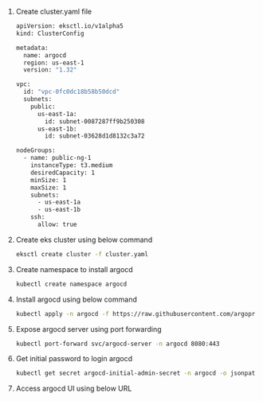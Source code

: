 1. Create cluster.yaml file 

   ```bash
   apiVersion: eksctl.io/v1alpha5
   kind: ClusterConfig
   
   metadata:
     name: argocd
     region: us-east-1
     version: "1.32"
   
   vpc:
     id: "vpc-0fc0dc18b58b50dcd"
     subnets:
       public:
         us-east-1a:
           id: subnet-0087287ff9b250308
         us-east-1b:
           id: subnet-03628d1d8132c3a72
   
   nodeGroups:
     - name: public-ng-1
       instanceType: t3.medium
       desiredCapacity: 1
       minSize: 1
       maxSize: 1
       subnets:
         - us-east-1a
         - us-east-1b
       ssh:
         allow: true
   ```

2. Create eks cluster using below command
   ```bash
   eksctl create cluster -f cluster.yaml
   ```
3. Create namespace to install argocd
   ```bash
   kubectl create namespace argocd
   ```
4. Install argocd using below command
   ```bash
   kubectl apply -n argocd -f https://raw.githubusercontent.com/argoproj/argo-cd/stable/manifests/install.yaml
   ```
5. Expose argocd server using port forwarding
   ```bash 
   kubectl port-forward svc/argocd-server -n argocd 8080:443
   ```
6. Get initial password to login argocd
   ```bash
   kubectl get secret argocd-initial-admin-secret -n argocd -o jsonpath="{.data.password}" | base64 -d; echo
   ```
7. Access argocd UI using below URL
